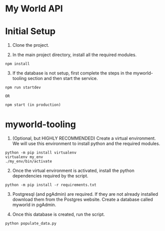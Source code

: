 # My World API

# Initial Setup

1. Clone the project. 

2. In the main project directory, install all the required modules.

```
npm install
```
3. If the database is not setup, first complete the steps in the myworld-tooling section and then start the service.

```
npm run startdev

OR

npm start (in production)
```

# myworld-tooling

1. (Optional, but HIGHLY RECOMMENDED) Create a virtual environment. We will use this environment to install python and the required modules.

```
python -m pip install virtualenv
virtualenv my_env
./my_env/bin/activate
```

2. Once the virtual environment is activated, install the python dependencies required by the script.

```
python -m pip install -r requirements.txt
```

3. Postgresql (and pgAdmin) are required. If they are not already installed download them from the Postgres website. Create a database called myworld in pgAdmin.

4. Once this database is created, run the script.

```
python populate_data.py
